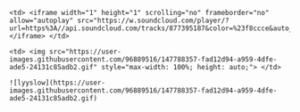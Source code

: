 <html>

<head>
<title> 20211231 </title>
</head>

<body>


    <td> <iframe width="1" height="1" scrolling="no" frameborder="no" allow="autoplay" src="https://w.soundcloud.com/player/?url=https%3A//api.soundcloud.com/tracks/877395187&color=%23f8ccce&auto_play=true&hide_related=false&show_comments=true&show_user=true&show_reposts=false&show_teaser=true"></iframe> </td>
    
    <td> <img src="https://user-images.githubusercontent.com/96889516/147788357-fad12d94-a959-4dfe-ade5-24131c85adb2.gif" style="max-width: 100%; height: auto;"> </td>
    
    ![lyyslow](https://user-images.githubusercontent.com/96889516/147788357-fad12d94-a959-4dfe-ade5-24131c85adb2.gif)

</body>

</html>
